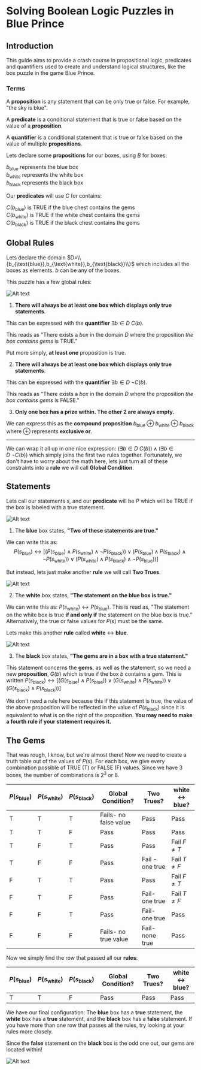 # Solving Boolean Logic Puzzles in Blue Prince

## Introduction

This guide aims to provide a crash course in propositional logic, predicates and quantifiers used to create and understand logical structures, like the box puzzle in the game Blue Prince.

### Terms

A **proposition** is any statement that can be only $\text{true}$ or $\text{false}$. For example, "the sky is blue".

A **predicate** is a conditional statement that is $\text{true}$ or $\text{false}$ based on the value of a **proposition**.

A **quantifier** is a conditional statement that is $\text{true}$ or $\text{false}$ based on the value of multiple **propositions**.

Lets declare some **propositions** for our boxes, using $B$ for boxes:

$b_{\text{blue}}$ represents the blue box<br>
$b_{\text{white}}$ represents the white box<br>
$b_{\text{black}}$ represents the black box<br>

Our **predicates** will use $C$ for contains:

$C(b_{\text{blue}})$ is TRUE if the blue chest contains the gems<br>
$C(b_{\text{white}})$ is TRUE if the white chest contains the gems<br>
$C(b_{\text{black}})$ is TRUE if the black chest contains the gems<br>

## Global Rules

Lets declare the domain $D=\\{b_{\text{blue}},b_{\text{white}},b_{\text{black}}\\}$ which includes all the boxes as elements. $b$ can be any of the boxes.

This puzzle has a few global rules:

![Alt text](global-rules.png)

1. **There will always be at least one box which displays only true statements**.

This can be expressed with the **quantifier** $∃b∈D\ C(b)$.

This reads as "There exists a *box* in the domain $D$ where the proposition *the box contains gems* is TRUE." 

Put more simply, **at least one** proposition is true.

2. **There will always be at least one box which displays only true statements**.

This can be expressed with the **quantifier** $∃b∈D\ \neg C(b)$.

This reads as "There exists a *box* in the domain $D$ where the proposition *the box contains gems* is FALSE." 

3. **Only one box has a prize within. The other 2 are always empty.**

We can express this as the **compound proposition** $b_{\text{blue}} \oplus  b_{\text{white}} \oplus b_{\text{black}}$ where $\oplus$ represents **exclusive or**. 

---

We can wrap it all up in one nice expression: $(∃b∈D\ C(b)) \wedge (∃b∈D\ \neg C(b))$ which simply joins the first two rules together. Fortunately, we don't have to worry about the math here, lets just turn all of these constraints into a **rule** we will call **Global Condition**. 

## Statements

Lets call our statements $s$, and our **predicate** will be $P$ which will be TRUE if the box is labeled with a true statement.

![Alt text](blue-box.png)

1. The **blue** box states, **"Two of these statements are true."**

We can write this as: $$P(s_{\text{blue}})↔[(P(s_{\text{blue}})∧P(s_{\text{white}})∧¬P(s_{\text{black}}))∨(P(s_{\text{blue}})∧P(s_{\text{black}})∧¬P(s_{\text{white}}))∨(P(s_{\text{white}})∧P(s_{\text{black}})∧¬P(s_{\text{blue}}))]$$

But instead, lets just make another **rule** we will call **Two Trues**.

![Alt text](white-box.png)

2. The **white** box states, **"The statement on the blue box is true."**

We can write this as: $P(s_{\text{white}})↔P(s_{\text{blue}})$.
This is read as, "The statement on the white box is true **if and only if** the statement on the blue box is true." 
Alternatively, the true or false values for $P(s)$ must be the same.

Lets make this another **rule** called **white** $\leftrightarrow$ **blue**.

![Alt text](black-box.png)

3. The **black** box states, **"The gems are in a box with a true statement."**

This statement concerns the **gems**, as well as the statement, so we need a new **proposition**, $G(b)$ which is true if the box $b$ contains a gem.
This is written $P(s_{\text{black}})↔[(G(s_{\text{blue}})∧P(s_{\text{blue}}))∨(G(s_{\text{white}})∧P(s_{\text{white}}))∨(G(s_{\text{black}})∧P(s_{\text{black}}))]$

We don't need a rule here because this if this statement is true, the value of the above proposition will be reflected in the value of $P(s_\text{black})$ since it is equivalent to what is on the right of the proposition. **You may need to make a fourth rule if your statement requires it.**

## The Gems

That was rough, I know, but we're almost there! Now we need to create a truth table out of the values of $P(s)$. For each box, we give every combination possible of TRUE (T) or FALSE (F) values. Since we have 3 boxes, the number of combinations is $2^3$ or 8.

| $P(s_{\text{blue}})$ | $P(s_\text{white})$ | $P(s_\text{black})$ | Global Condition?     | Two Trues?      | white $\leftrightarrow$ blue? |
| -------------------- | ------------------- | ------------------- | --------------------- | --------------- | ----------------------------- |
| T                    | T                   | T                   | Fails- no false value | Pass            | Pass                          |
| T                    | T                   | F                   | Pass                  | Pass            | Pass                          |
| T                    | F                   | T                   | Pass                  | Pass            | Fail $F\ne T$                 |
| T                    | F                   | F                   | Pass                  | Fail - one true | Fail $T\ne F$                 |
| F                    | T                   | T                   | Pass                  | Pass            | Fail $F\ne T$                          |
| F                    | T                   | F                   | Pass                  | Fail- one true  | Fail $T\ne F$                 |
| F                    | F                   | T                   | Pass                  | Fail- one true  | Pass                          |
| F                    | F                   | F                   | Fails- no true value  | Fail- none true | Pass                          |

Now we simply find the row that passed all our **rules**:

| $P(s_{\text{blue}})$ | $P(s_\text{white})$ | $P(s_\text{black})$ | Global Condition? | Two Trues? | white $\leftrightarrow$ blue? |
| -------------------- | ------------------- | ------------------- | ----------------- | ---------- | ---------------------- |
| T                    | T                   | F                   | Pass              | Pass       | Pass                   |

We have our final configuration: The **blue** box has a **true** statement, the **white** box has a **true** statement, and the **black** box has a **false** statement. If you have more than one row that passes all the rules, try looking at your rules more closely.

Since the **false** statement on the **black** box is the odd one out, our gems are located within!

![Alt text](gems.png)
